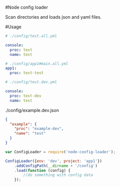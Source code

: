 #Node config loader

Scan directories and loads json and yaml files.

#Usage
``` yml
# ./config/test.all.yml

console:
  proc: test
  name: test
```

``` yml
# ./config/app1#main.all.yml
app1:
  proc: test-test
```

``` yml
# ./config/test.dev.yml

console:
  proc: test-dev
  name: test
```

./config/example.dev.json
``` json
{
  "example": {
    "proc": "example-dev",
    "name": "test"
  }
}
```

``` javascript
var ConfigLoader = require('node-config-loader');

ConfigLoader({env: 'dev', project: 'app1'})
	.addConfigPath(__dirname + '/config')
	.load(function (config) {
		//do something with config data
	});
```

